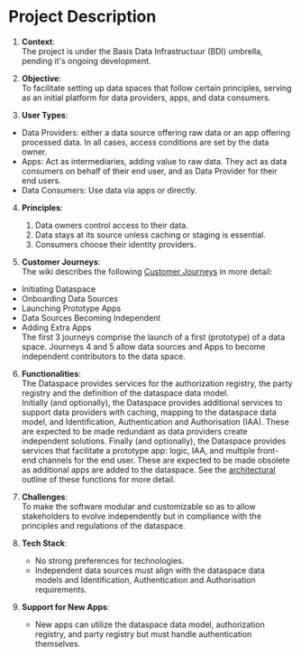 # Project Description

1. **Context**:  
The project is under the Basis Data Infrastructuur (BDI) umbrella, pending it's ongoing development.

2. **Objective**:  
To facilitate setting up data spaces that follow certain principles, serving as an initial platform for data providers, apps, and data consumers.

3. **User Types**:
  - Data Providers: either a data source offering raw data or an app offering processed data. In all cases, access conditions are set by the data owner.
  - Apps: Act as intermediaries, adding value to raw data. They act as data consumers on behalf of their end user, and as Data Provider for their end users.
  - Data Consumers: Use data via apps or directly.

4. **Principles**:
    1. Data owners control access to their data.
    2. Data stays at its source unless caching or staging is essential.
    3. Consumers choose their identity providers.

5. **Customer Journeys**:  
The wiki describes the following [Customer Journeys](/Poort8.Dataspace.Wiki/customerjourneys.md) in more detail:
 - Initiating Dataspace
 - Onboarding Data Sources
 - Launching Prototype Apps
 - Data Sources Becoming Independent
 - Adding Extra Apps  
The first 3 journeys comprise the launch of a first (prototype) of a data space. Journeys 4 and 5 allow data sources and Apps to become independent contributors to the data space.

6. **Functionalities**:  
The Dataspace provides services for the authorization registry, the party registry and the definition of the dataspace data model.  
Initially (and optionally), the Dataspace provides additional services to support data providers with caching, mapping to the dataspace data model, and Identification, Authentication and Authorisation (IAA). These are expected to be made redundant as data providers create independent solutions. 
Finally (and optionally), the Dataspace provides services that facilitate a prototype app: logic, IAA, and multiple front-end channels for the end user. These are expected to be made obsolete as additional apps are added to the dataspace.
See the [architectural](/Poort8.Dataspace.Wiki/architecture.md) outline of these functions for more detail.

7. **Challenges**:  
To make the software modular and customizable so as to allow stakeholders to evolve independently but in compliance with the principles and regulations of the dataspace.

8. **Tech Stack**:
    - No strong preferences for technologies.
    - Independent data sources must align with the dataspace data models and Identification, Authentication and Authorisation requirements.

9. **Support for New Apps**:
    - New apps can utilize the dataspace data model, authorization registry, and party registry but must handle authentication themselves.